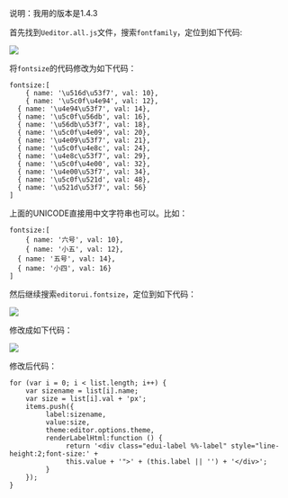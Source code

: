说明：我用的版本是1.4.3

首先找到`Ueditor.all.js`文件，搜索`fontfamily`，定位到如下代码:

![](https://img-blog.csdnimg.cn/20210331172409514.png?x-oss-process=image/watermark,type_ZmFuZ3poZW5naGVpdGk,shadow_10,text_aHR0cHM6Ly9ibG9nLmNzZG4ubmV0L2NoZW5saW04Nw==,size_16,color_FFFFFF,t_70)

将`fontsize`的代码修改为如下代码：

```
fontsize:[
	{ name: '\u516d\u53f7', val: 10},
 	{ name: '\u5c0f\u4e94', val: 12},
  { name: '\u4e94\u53f7', val: 14},
  { name: '\u5c0f\u56db', val: 16},
  { name: '\u56db\u53f7', val: 18},
  { name: '\u5c0f\u4e09', val: 20},
  { name: '\u4e09\u53f7', val: 21},
  { name: '\u5c0f\u4e8c', val: 24},
  { name: '\u4e8c\u53f7', val: 29},
  { name: '\u5c0f\u4e00', val: 32},
  { name: '\u4e00\u53f7', val: 34},
  { name: '\u5c0f\u521d', val: 48},
  { name: '\u521d\u53f7', val: 56}
]
```

上面的UNICODE直接用中文字符串也可以。比如：

```
fontsize:[
	{ name: '六号', val: 10},
 	{ name: '小五', val: 12},
  { name: '五号', val: 14},
  { name: '小四', val: 16}
]
```

然后继续搜索`editorui.fontsize`，定位到如下代码：

![](https://img-blog.csdnimg.cn/20210331173548337.png?x-oss-process=image/watermark,type_ZmFuZ3poZW5naGVpdGk,shadow_10,text_aHR0cHM6Ly9ibG9nLmNzZG4ubmV0L2NoZW5saW04Nw==,size_16,color_FFFFFF,t_70)

修改成如下代码：

![](https://img-blog.csdnimg.cn/20210331173658926.png?x-oss-process=image/watermark,type_ZmFuZ3poZW5naGVpdGk,shadow_10,text_aHR0cHM6Ly9ibG9nLmNzZG4ubmV0L2NoZW5saW04Nw==,size_16,color_FFFFFF,t_70)

修改后代码：

```
for (var i = 0; i < list.length; i++) {
    var sizename = list[i].name;
    var size = list[i].val + 'px';
    items.push({
         label:sizename,
         value:size,
         theme:editor.options.theme,
         renderLabelHtml:function () {
              return '<div class="edui-label %%-label" style="line-height:2;font-size:' +
              this.value + '">' + (this.label || '') + '</div>';
         }
    });
}

```

